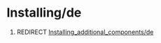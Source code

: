 # Installing/de

1.  REDIRECT [Installing\_additional\_components/de](Installing_additional_components/de.md)
